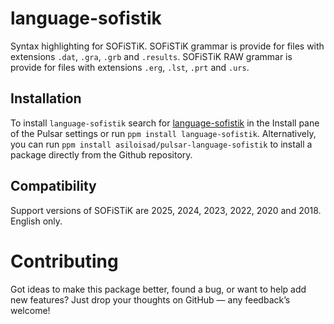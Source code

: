# language-sofistik

Syntax highlighting  for SOFiSTiK. SOFiSTiK grammar is provide for files with extensions `.dat`, `.gra`, `.grb` and `.results`. SOFiSTiK RAW grammar is provide for files with extensions `.erg`, `.lst`, `.prt` and `.urs`.

## Installation

To install `language-sofistik` search for [language-sofistik](https://web.pulsar-edit.dev/packages/language-sofistik) in the Install pane of the Pulsar settings or run `ppm install language-sofistik`. Alternatively, you can run `ppm install asiloisad/pulsar-language-sofistik` to install a package directly from the Github repository.

## Compatibility

Support versions of SOFiSTiK are 2025, 2024, 2023, 2022, 2020 and 2018. English only.

# Contributing

Got ideas to make this package better, found a bug, or want to help add new features? Just drop your thoughts on GitHub — any feedback’s welcome!
